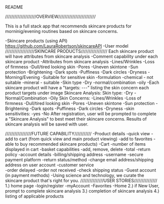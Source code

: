 README

////////////////////OVERVIEW////////////////////////

This is a full stack app that recommends skincare products for morninig/evening routines based on skincare concerns. 

-Skincare products (using API)
https://github.com/LauraRobertson/skincareAPI
-User model
///////////////////SKINCARE PRODUCTS/////////////////
Each skincare product will have attributes from skincare analysis
    -Comment capability under each skincare product
    -Attributes from skincare analysis
        -Lines/Wrinkles
        -Loss of firmness
        -Dull/tired looking skin
        -Pores
        -Uneven skintone
        -Sun protection
        -Brightening
        -Dark spots
        -Puffiness
        -Dark circles
        -Dryness
        -Morning/Evening 
        -Suitable for sensitive skin
            -formulation
                -chemical - not suitable
                -mineral - suitable
        -Skin type
            -Dry
            -normal/combination
            -oily
    -Each skincare product will have a "targets: ---" listing the skin concern each product targets under image
Skincare Analysis: 
Skin type: 
    -Dry
    -Normal/Combination
    -Oily
Skin Concerns:
    -Lines/Wrinkles
    -Loss of firmness
    -Dull/tired looking skin
    -Pores
    -Uneven skintone
    -Sun protection
    -Brightening
    -Dark spots
    -Puffiness
    -Dark circles
    -Dryness
-skin sensitivities: 
    -yes
    -No
After registration, user will be prompted to complete a "Skincare Analysis" to best meet their skincare concerns. Results of skincare analysis will be saved with user. 

/////////////////FUTURE CAPABILITY///////////
    -Product details
        -quick view
        -add to cart (from quick view and main product viewing)
        -add to favorites
    -able to buy recommended skincare products)
        -Cart
            -number of items displayed in cart
        -basket capabilities
            -add, remove, delete
        -total
    -return policy
    -account details
        -billing/shipping address
        -username
        -secure payment platform
        -return status/method
        -change email address/shipping address on user account
    -customer service   
        -order delayed
        -order not received
        -check shipping status
    -Guest account (in payment methods)
-Using science and technology, we curate the skincare product that's right for you. 
///////////////USER STORIES///////////////
1.) home page
    -login/register
    -myAccount
    -Favorites
    -Home
2.) if New User, prompt to complete skincare analysis
3.) completion of skincare analysis
4.) listing of applicable products
